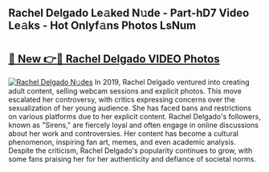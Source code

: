 ## Rachel Delgado Le𝚊ked N𝚞de - Part-hD7 Video Le𝚊ks - Hot Onlyf𝚊ns Photos LsNum

# <h2><a href="http://ab44599.deff.icu/?id=Rachel+Delgado">🔗 New 👉🔴 Rachel Delgado VIDEO Photos</a></h2>

[![Rachel Delgado N𝚞des](https://i.imgur.com/rIISA9y.gif)](http://ab44599.deff.icu/?id=Rachel+Delgado)
In 2019, Rachel Delgado ventured into creating adult content, selling webcam sessions and explicit photos. This move escalated her controversy, with critics expressing concerns over the sexualization of her young audience. She has faced bans and restrictions on various platforms due to her explicit content. Rachel Delgado's followers, known as "Sirens," are fiercely loyal and often engage in online discussions about her work and controversies. Her content has become a cultural phenomenon, inspiring fan art, memes, and even academic analysis. Despite the criticism, Rachel Delgado's popularity continues to grow, with some fans praising her for her authenticity and defiance of societal norms.
